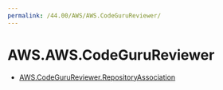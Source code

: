 ```yaml
---
permalink: /44.00/AWS/AWS.CodeGuruReviewer/
---
```


# AWS.AWS.CodeGuruReviewer



* [AWS.CodeGuruReviewer.RepositoryAssociation](AWS.CodeGuruReviewer.RepositoryAssociation.md)